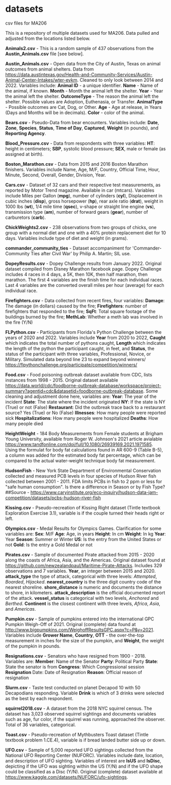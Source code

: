 # datasets
csv files for MA206

This is a repository of multiple datasets used for MA206. Data pulled and adjusted from the locations listed below.

**Animals2.csv** - This is a random sample of 437 observations from the **Austin_Animals.csv** file [see below].

**Austin_Animals.csv** - Open data from the City of Austin, Texas on animal outcomes from animal shelters. Data from https://data.austintexas.gov/Health-and-Community-Services/Austin-Animal-Center-Intakes/wter-evkm. Cleaned to only look between 2014 and 2022. Variables include: **Animal ID** - a unique identifier. **Name** - Name of the animal, if known. **Month** - Month the animal left the shelter. **Year** - Year the animal left the shelter. **OutcomeType** - The reason the animal left the shelter. Possible values are Adoption, Euthenasia, or Transfer. **AnimalType** - Possible outcomes are Cat, Dog, or Other. **Age** - Age at release, in Years (Days and Months will be in decimals). **Color** - color of the animal.

**Bears.csv** - Pseudo-Data from bear encounters. Variables include: **Date**, **Zone**, **Species**, **Status**, **Time of Day**, **Captured**, **Weight** (in pounds), and **Reporting Agency**.


**Blood_Pressure.csv** - Data from respondents with three variables: **HT**: height in centimeters; **SBP**, systolic blood pressure; **SEX**, male or female (as assigned at birth).


**Boston_Marathon.csv** - Data from 2015 and 2016 Boston Marathon finishers. Variables include Name, Age, M/F, Country, Official Time, Hour, Minute, Second, Overall, Gender, Division, Year.

**Cars.csv** - Dataset of 32 cars and their respective test measurements, as reported by Motor Trend magazine. Available in car (mtcars). Variables include Miles per Gallon (**mpg**), number of cylinders (**cyl**), Displacement in cubic inches (**disp**), gross horsepower (**hp**), rear axle ratio (**drat**), weight in 1000 lbs (**wt**), 1/4 mile time (**qsec**), v-shape or straight line engine (**vs**), transmission type (**am**), number of forward gears (**gear**), number of carburetors (**carb**).

**ChickWeights2.csv** - 238 observations from two groups of chicks, one group with a normal diet and one with a 40% protein replacement diet for 10 days. Variables include type of diet and weight (in grams).

**commander_community_ties** - Dataset accompaniment for 'Commander-Community Ties after Civil War' by Philip A. Martin; SIL use.

**DopeyResults.csv** - Dopey Challenge results from January 2022. Original dataset compiled from Disney Marathon facebook page. Dopey Challenge includes 4 races in 4 days, a 5K, then 10K, then half marathon, then marathon. The first 4 variables are the finish time for each individual races. Last 4 variables are the converted overall miles per hour (average) for each individual race.


**Firefighters.csv** - Data collected from recent fires, four variables: **Damage**: The damage (in dollars) caused by the fire; **Firefighters**: number of firefighters that responded to the fire; **SqFt**: Total square footage of the buildings burned by the fire; **MethLab**: Whether a meth lab was involved in the fire (Y/N)

**FLPython.csv** - Participants from Florida's Python Challenge between the years of 2020 and 2022. Variables include **Year** from 2020 to 2022, **Caught** which indicates the total number of pythons caught, **Length** which indicates the length of the python the participant caught, in feet, and **Status**, the status of the participant with three variables, Professional, Novice, or Military.  Simulated data beyond line 23 to expand beyond winners/ https://flpythonchallenge.org/participate/competition/winners/

**Food.csv** - Food poisoning outbreak dataset available from CDC, lists instances from 1998 - 2015. Original dataset available https://data.world/cdc/foodborne-outbreak-database/workspace/project-summary?agentid=cdc&datasetid=foodborne-outbreak-database. Some cleaning and adjustment done here, variables are:
  **Year**: The year of the incident 
  **State**: The state where the incident originated
  **NY**: If the state is NY (True) or not (False)
  **Restaurant**: Did the outbreak trace back to a restaurant source? Yes (True) or No (False)
  **Illnesses**: How many people were reported sick
  **Hospitalizations**: How many people were hospitalized
  **Deaths**: How many people died


**HeightWeight** - 184 Body Measurements from Female students at Brigham Young University, available from Roger W. Johnson's 2021 article avialable https://www.tandfonline.com/doi/full/10.1080/26939169.2021.1971585. Using the formulat for body fat calculations found in AR 600-9 (Table B-5), a column was added for the estimated body fat percentage, which can be compared to the actual water-weight technique body fat measurement. 


**HudsonFish** - New York State Department of Environmental Conservation collected and measured PCB levels in four species of Hudson River fish collected between 2001 - 2011.
FDA limits PCBs in fish to 2 ppm or less for "safe human consumption". Is there a difference in Season or by Fish Type? ##Source - https://www.caryinstitute.org/eco-inquiry/hudson-data-jam-competition/datasets/pcbs-hudson-river-fish


**Kissing.csv** - Pseudo-recreation of Kissing Right dataset (Tintle textbook Exploration Exercise 3.1), variable is if the couple turned their heads right or left.


**Olympics.csv** - Medal Results for Olympics Games. Clarification for some variables are:
  **Sex**: M/F 
  **Age**: Age, in years
  **Height**: In cm
  **Weight**: In kg
  **Year**: Year
  **Season**: Summer or Winter
  **US**: Is the entry from the United States or not
  **Gold**: Is the entry a Gold Medal or not
  
  **Pirates.csv** - Sample of documented Pirate attacked from 2015 - 2020 along the coasts of Africa, Asia, and the Americas. Original dataset found at https://github.com/newzealandpaul/Maritime-Pirate-Attacks. Includes 329 observations and 7 variables.
  **Year**, an integer between 2015 and 2020. **attack_type** the type of attack, categorical with three levels: *Attempted*, *Boarded*, *Hijacked*. **nearest_country** is the three digit country code of the nearest shoreline. **shore_distance** is numeric and documents the distance to shore, in kilometers. **attack_description** is the official documented report of the attack. **vessel_status** is categorical with two levels, *Anchored* and *Berthed*. **Continent** is the closest continent with three levels, *Africa*, *Asia*, and *Americas*.

**Pumpkin.csv** - Sample of pumpkins entered into the international GPC Pumpkin Weigh-Off of 2021. Original (complete) data found at http://www.bigpumpkins.com/WeighoffResultsGPC.aspx?c=P&y=2021. Variables include **Grower Name**, **Country**, **OTT** - the over-the-top measurement in inches for the size of the pumpkin, and **Weight**, the weight of the pumpkin in pounds.

**Resignations.csv** - Senators who have resigned from 1900 - 2018. Variables are:
  **Member**: Name of the Senator
  **Party**: Political Party
  **State**: State the senator is from
  **Congress**: Which Congressional session
  **Resignation** Date: Date of Resignation
  **Reason**: Official reason of resignation
      

**Slurm.csv** - Taste test conducted on planet Decapod 10 with 50 Decapodians responding. Variable **Drink** is which of 3 drinks were selected as the best by each respondent.

**squirrel2018.csv** - A dataset from the 2018 NYC squirrel census. The dataset has 3,023 observed squirrel sightings and documents variables such as age, fur color, if the squirrel was running, approached the observer. Total of 36 variables, categorical.

**Toast.csv** - Pseudo-recreation of Mythbusters Toast dataset (Tintle textbook problem 1.CE.4), variable is if bread landed butter side up or down.

**UFO.csv** - Sample of 5,000 reported UFO sightings collected from the National UFO Reporting Center (NUFORC). Variables include date, location, and description of UFO sighting. Variables of interest are **IsUS** and **IsDisc**, depicting if the UFO was sighting within the US (Y/N) and if the UFO shape could be classified as a Disc (Y/N). Original (complete) dataset available at https://www.kaggle.com/datasets/NUFORC/ufo-sightings.
